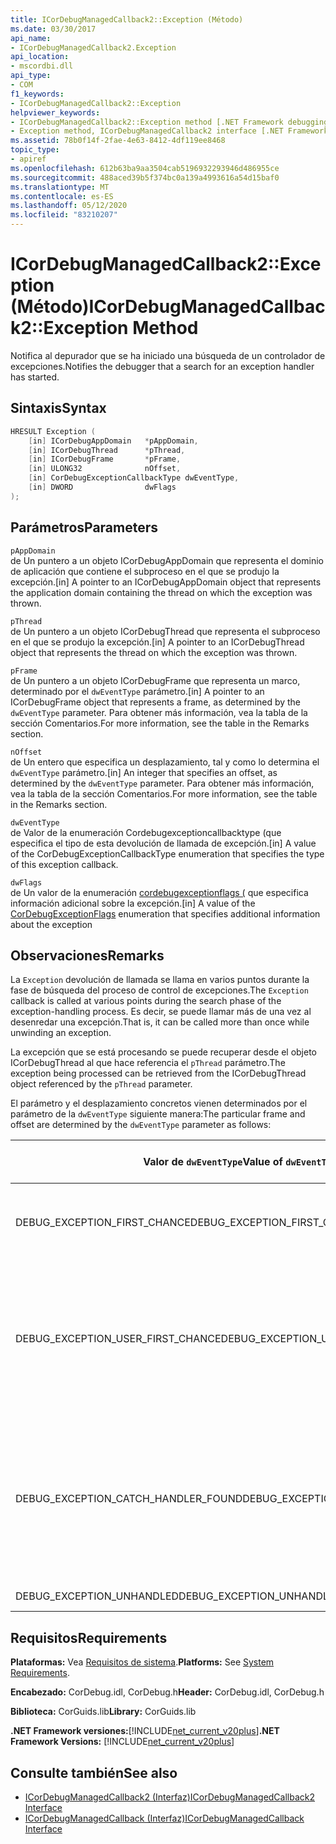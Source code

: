 ```yaml
---
title: ICorDebugManagedCallback2::Exception (Método)
ms.date: 03/30/2017
api_name:
- ICorDebugManagedCallback2.Exception
api_location:
- mscordbi.dll
api_type:
- COM
f1_keywords:
- ICorDebugManagedCallback2::Exception
helpviewer_keywords:
- ICorDebugManagedCallback2::Exception method [.NET Framework debugging]
- Exception method, ICorDebugManagedCallback2 interface [.NET Framework debugging]
ms.assetid: 78b0f14f-2fae-4e63-8412-4df119ee8468
topic_type:
- apiref
ms.openlocfilehash: 612b63ba9aa3504cab5196932293946d486955ce
ms.sourcegitcommit: 488aced39b5f374bc0a139a4993616a54d15baf0
ms.translationtype: MT
ms.contentlocale: es-ES
ms.lasthandoff: 05/12/2020
ms.locfileid: "83210207"
---
```

# <a name="icordebugmanagedcallback2exception-method"></a><span data-ttu-id="f4b04-102">ICorDebugManagedCallback2::Exception (Método)</span><span class="sxs-lookup"><span data-stu-id="f4b04-102">ICorDebugManagedCallback2::Exception Method</span></span>
<span data-ttu-id="f4b04-103">Notifica al depurador que se ha iniciado una búsqueda de un controlador de excepciones.</span><span class="sxs-lookup"><span data-stu-id="f4b04-103">Notifies the debugger that a search for an exception handler has started.</span></span>  
  
## <a name="syntax"></a><span data-ttu-id="f4b04-104">Sintaxis</span><span class="sxs-lookup"><span data-stu-id="f4b04-104">Syntax</span></span>  
  
```cpp  
HRESULT Exception (  
    [in] ICorDebugAppDomain   *pAppDomain,  
    [in] ICorDebugThread      *pThread,  
    [in] ICorDebugFrame       *pFrame,  
    [in] ULONG32              nOffset,  
    [in] CorDebugExceptionCallbackType dwEventType,  
    [in] DWORD                dwFlags  
);  
```  
  
## <a name="parameters"></a><span data-ttu-id="f4b04-105">Parámetros</span><span class="sxs-lookup"><span data-stu-id="f4b04-105">Parameters</span></span>  
 `pAppDomain`  
 <span data-ttu-id="f4b04-106">de Un puntero a un objeto ICorDebugAppDomain que representa el dominio de aplicación que contiene el subproceso en el que se produjo la excepción.</span><span class="sxs-lookup"><span data-stu-id="f4b04-106">[in] A pointer to an ICorDebugAppDomain object that represents the application domain containing the thread on which the exception was thrown.</span></span>  
  
 `pThread`  
 <span data-ttu-id="f4b04-107">de Un puntero a un objeto ICorDebugThread que representa el subproceso en el que se produjo la excepción.</span><span class="sxs-lookup"><span data-stu-id="f4b04-107">[in] A pointer to an ICorDebugThread object that represents the thread on which the exception was thrown.</span></span>  
  
 `pFrame`  
 <span data-ttu-id="f4b04-108">de Un puntero a un objeto ICorDebugFrame que representa un marco, determinado por el `dwEventType` parámetro.</span><span class="sxs-lookup"><span data-stu-id="f4b04-108">[in] A pointer to an ICorDebugFrame object that represents a frame, as determined by the `dwEventType` parameter.</span></span> <span data-ttu-id="f4b04-109">Para obtener más información, vea la tabla de la sección Comentarios.</span><span class="sxs-lookup"><span data-stu-id="f4b04-109">For more information, see the table in the Remarks section.</span></span>  
  
 `nOffset`  
 <span data-ttu-id="f4b04-110">de Un entero que especifica un desplazamiento, tal y como lo determina el `dwEventType` parámetro.</span><span class="sxs-lookup"><span data-stu-id="f4b04-110">[in] An integer that specifies an offset, as determined by the `dwEventType` parameter.</span></span> <span data-ttu-id="f4b04-111">Para obtener más información, vea la tabla de la sección Comentarios.</span><span class="sxs-lookup"><span data-stu-id="f4b04-111">For more information, see the table in the Remarks section.</span></span>  
  
 `dwEventType`  
 <span data-ttu-id="f4b04-112">de Valor de la enumeración Cordebugexceptioncallbacktype (que especifica el tipo de esta devolución de llamada de excepción.</span><span class="sxs-lookup"><span data-stu-id="f4b04-112">[in] A value of the CorDebugExceptionCallbackType enumeration that specifies the type of this exception callback.</span></span>  
  
 `dwFlags`  
 <span data-ttu-id="f4b04-113">de Un valor de la enumeración [cordebugexceptionflags (](cordebugexceptionflags-enumeration.md) que especifica información adicional sobre la excepción.</span><span class="sxs-lookup"><span data-stu-id="f4b04-113">[in] A value of the [CorDebugExceptionFlags](cordebugexceptionflags-enumeration.md) enumeration that specifies additional information about the exception</span></span>  
  
## <a name="remarks"></a><span data-ttu-id="f4b04-114">Observaciones</span><span class="sxs-lookup"><span data-stu-id="f4b04-114">Remarks</span></span>  
 <span data-ttu-id="f4b04-115">La `Exception` devolución de llamada se llama en varios puntos durante la fase de búsqueda del proceso de control de excepciones.</span><span class="sxs-lookup"><span data-stu-id="f4b04-115">The `Exception` callback is called at various points during the search phase of the exception-handling process.</span></span> <span data-ttu-id="f4b04-116">Es decir, se puede llamar más de una vez al desenredar una excepción.</span><span class="sxs-lookup"><span data-stu-id="f4b04-116">That is, it can be called more than once while unwinding an exception.</span></span>  
  
 <span data-ttu-id="f4b04-117">La excepción que se está procesando se puede recuperar desde el objeto ICorDebugThread al que hace referencia el `pThread` parámetro.</span><span class="sxs-lookup"><span data-stu-id="f4b04-117">The exception being processed can be retrieved from the ICorDebugThread object referenced by the `pThread` parameter.</span></span>  
  
 <span data-ttu-id="f4b04-118">El parámetro y el desplazamiento concretos vienen determinados por el parámetro de la `dwEventType` siguiente manera:</span><span class="sxs-lookup"><span data-stu-id="f4b04-118">The particular frame and offset are determined by the `dwEventType` parameter as follows:</span></span>  
  
|<span data-ttu-id="f4b04-119">Valor de `dwEventType`</span><span class="sxs-lookup"><span data-stu-id="f4b04-119">Value of `dwEventType`</span></span>|<span data-ttu-id="f4b04-120">Valor de `pFrame`</span><span class="sxs-lookup"><span data-stu-id="f4b04-120">Value of `pFrame`</span></span>|<span data-ttu-id="f4b04-121">Valor de `nOffset`</span><span class="sxs-lookup"><span data-stu-id="f4b04-121">Value of `nOffset`</span></span>|  
|----------------------------|-----------------------|------------------------|  
|<span data-ttu-id="f4b04-122">DEBUG_EXCEPTION_FIRST_CHANCE</span><span class="sxs-lookup"><span data-stu-id="f4b04-122">DEBUG_EXCEPTION_FIRST_CHANCE</span></span>|<span data-ttu-id="f4b04-123">Marco que produjo la excepción.</span><span class="sxs-lookup"><span data-stu-id="f4b04-123">The frame that threw the exception.</span></span>|<span data-ttu-id="f4b04-124">Puntero de instrucción en el marco.</span><span class="sxs-lookup"><span data-stu-id="f4b04-124">The instruction pointer in the frame.</span></span>|  
|<span data-ttu-id="f4b04-125">DEBUG_EXCEPTION_USER_FIRST_CHANCE</span><span class="sxs-lookup"><span data-stu-id="f4b04-125">DEBUG_EXCEPTION_USER_FIRST_CHANCE</span></span>|<span data-ttu-id="f4b04-126">Marco de código de usuario más cercano al punto de la excepción iniciada.</span><span class="sxs-lookup"><span data-stu-id="f4b04-126">The user-code frame closest to the point of the thrown exception.</span></span>|<span data-ttu-id="f4b04-127">Puntero de instrucción en el marco.</span><span class="sxs-lookup"><span data-stu-id="f4b04-127">The instruction pointer in the frame.</span></span>|  
|<span data-ttu-id="f4b04-128">DEBUG_EXCEPTION_CATCH_HANDLER_FOUND</span><span class="sxs-lookup"><span data-stu-id="f4b04-128">DEBUG_EXCEPTION_CATCH_HANDLER_FOUND</span></span>|<span data-ttu-id="f4b04-129">Marco que contiene el controlador Catch.</span><span class="sxs-lookup"><span data-stu-id="f4b04-129">The frame that contains the catch handler.</span></span>|<span data-ttu-id="f4b04-130">Desplazamiento del lenguaje intermedio de Microsoft (MSIL) del principio del controlador Catch.</span><span class="sxs-lookup"><span data-stu-id="f4b04-130">The Microsoft intermediate language (MSIL) offset of the beginning of the catch handler.</span></span>|  
|<span data-ttu-id="f4b04-131">DEBUG_EXCEPTION_UNHANDLED</span><span class="sxs-lookup"><span data-stu-id="f4b04-131">DEBUG_EXCEPTION_UNHANDLED</span></span>|<span data-ttu-id="f4b04-132">NULL</span><span class="sxs-lookup"><span data-stu-id="f4b04-132">NULL</span></span>|<span data-ttu-id="f4b04-133">Sin definir.</span><span class="sxs-lookup"><span data-stu-id="f4b04-133">Undefined.</span></span>|  
  
## <a name="requirements"></a><span data-ttu-id="f4b04-134">Requisitos</span><span class="sxs-lookup"><span data-stu-id="f4b04-134">Requirements</span></span>  
 <span data-ttu-id="f4b04-135">**Plataformas:** Vea [Requisitos de sistema](../../get-started/system-requirements.md).</span><span class="sxs-lookup"><span data-stu-id="f4b04-135">**Platforms:** See [System Requirements](../../get-started/system-requirements.md).</span></span>  
  
 <span data-ttu-id="f4b04-136">**Encabezado:** CorDebug.idl, CorDebug.h</span><span class="sxs-lookup"><span data-stu-id="f4b04-136">**Header:** CorDebug.idl, CorDebug.h</span></span>  
  
 <span data-ttu-id="f4b04-137">**Biblioteca:** CorGuids.lib</span><span class="sxs-lookup"><span data-stu-id="f4b04-137">**Library:** CorGuids.lib</span></span>  
  
 <span data-ttu-id="f4b04-138">**.NET Framework versiones:**[!INCLUDE[net_current_v20plus](../../../../includes/net-current-v20plus-md.md)]</span><span class="sxs-lookup"><span data-stu-id="f4b04-138">**.NET Framework Versions:** [!INCLUDE[net_current_v20plus](../../../../includes/net-current-v20plus-md.md)]</span></span>  
  
## <a name="see-also"></a><span data-ttu-id="f4b04-139">Consulte también</span><span class="sxs-lookup"><span data-stu-id="f4b04-139">See also</span></span>

- [<span data-ttu-id="f4b04-140">ICorDebugManagedCallback2 (Interfaz)</span><span class="sxs-lookup"><span data-stu-id="f4b04-140">ICorDebugManagedCallback2 Interface</span></span>](icordebugmanagedcallback2-interface.md)
- [<span data-ttu-id="f4b04-141">ICorDebugManagedCallback (Interfaz)</span><span class="sxs-lookup"><span data-stu-id="f4b04-141">ICorDebugManagedCallback Interface</span></span>](icordebugmanagedcallback-interface.md)
